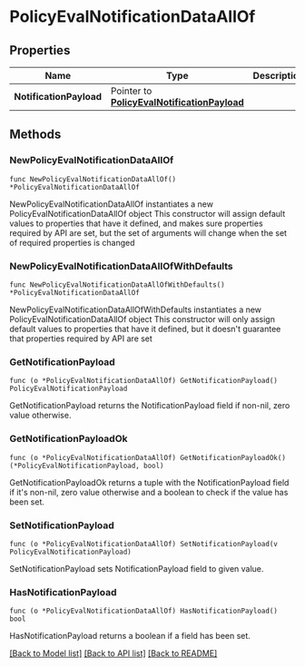 # PolicyEvalNotificationDataAllOf

## Properties

Name | Type | Description | Notes
------------ | ------------- | ------------- | -------------
**NotificationPayload** | Pointer to [**PolicyEvalNotificationPayload**](PolicyEvalNotificationPayload.md) |  | [optional] 

## Methods

### NewPolicyEvalNotificationDataAllOf

`func NewPolicyEvalNotificationDataAllOf() *PolicyEvalNotificationDataAllOf`

NewPolicyEvalNotificationDataAllOf instantiates a new PolicyEvalNotificationDataAllOf object
This constructor will assign default values to properties that have it defined,
and makes sure properties required by API are set, but the set of arguments
will change when the set of required properties is changed

### NewPolicyEvalNotificationDataAllOfWithDefaults

`func NewPolicyEvalNotificationDataAllOfWithDefaults() *PolicyEvalNotificationDataAllOf`

NewPolicyEvalNotificationDataAllOfWithDefaults instantiates a new PolicyEvalNotificationDataAllOf object
This constructor will only assign default values to properties that have it defined,
but it doesn't guarantee that properties required by API are set

### GetNotificationPayload

`func (o *PolicyEvalNotificationDataAllOf) GetNotificationPayload() PolicyEvalNotificationPayload`

GetNotificationPayload returns the NotificationPayload field if non-nil, zero value otherwise.

### GetNotificationPayloadOk

`func (o *PolicyEvalNotificationDataAllOf) GetNotificationPayloadOk() (*PolicyEvalNotificationPayload, bool)`

GetNotificationPayloadOk returns a tuple with the NotificationPayload field if it's non-nil, zero value otherwise
and a boolean to check if the value has been set.

### SetNotificationPayload

`func (o *PolicyEvalNotificationDataAllOf) SetNotificationPayload(v PolicyEvalNotificationPayload)`

SetNotificationPayload sets NotificationPayload field to given value.

### HasNotificationPayload

`func (o *PolicyEvalNotificationDataAllOf) HasNotificationPayload() bool`

HasNotificationPayload returns a boolean if a field has been set.


[[Back to Model list]](../README.md#documentation-for-models) [[Back to API list]](../README.md#documentation-for-api-endpoints) [[Back to README]](../README.md)


